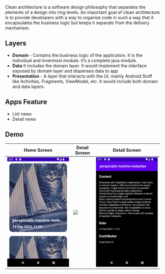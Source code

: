 Clean architecture is a software design philosophy that separates the elements of a design into ring levels. An important goal of clean architecture is to provide developers with a way to organize code in such a way that it encapsulates the business logic but keeps it separate from the delivery mechanism.

## Layers
- **Domain** - Contains the business logic of the application. It is the individual and innermost module. It’s a complete java module.
- **Data** It includes the domain layer. It would implement the interface exposed by domain layer and dispenses data to app
- **Presentation** - A layer that interacts with the UI, mainly Android Stuff like Activities, Fragments, ViewModel, etc. It would include both domain and data layers.

## Apps Feature
- List news
- Detail news

## Demo
|Home Screen|Detail Screen|Detail Screen|
|--|--|--|
|![](assets/mainmenu.png?raw=true)|![](assets/detail.png?raw=true)|![](assets/detail2.png?raw=true)|